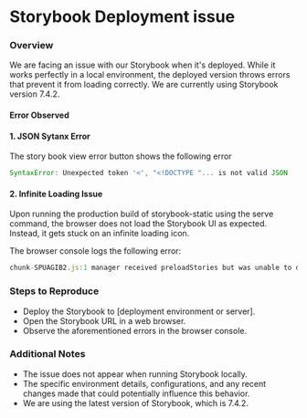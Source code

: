# Storybook Deployment issue

### Overview

We are facing an issue with our Storybook when it's deployed. While it works perfectly in a local environment, the deployed version throws errors that prevent it from loading correctly. We are currently using Storybook version 7.4.2.

#### Error Observed
#### 1. JSON Sytanx Error
  The story book view error button shows the following error
```javascript
SyntaxError: Unexpected token '<', "<!DOCTYPE "... is not valid JSON
``` 
#### 2. Infinite Loading Issue
Upon running the production build of storybook-static using the serve command, the browser does not load the Storybook UI as expected. Instead, it gets stuck on an infinite loading icon.

The browser console logs the following error:
```javascript
chunk-SPUAGIB2.js:1 manager received preloadStories but was unable to determine the source of the event

```

### Steps to Reproduce
- Deploy the Storybook to [deployment environment or server].
- Open the Storybook URL in a web browser.
- Observe the aforementioned errors in the browser console.

### Additional Notes
- The issue does not appear when running Storybook locally.
- The specific environment details, configurations, and any recent changes made that could potentially influence this behavior.
- We are using the latest version of Storybook, which is 7.4.2.
